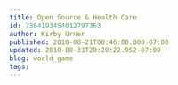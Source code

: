 ```yaml
---
title: Open Source & Health Care
id: 7364193454012797363
author: Kirby Urner
published: 2010-08-21T00:46:00.000-07:00
updated: 2010-08-31T20:28:22.952-07:00
blog: world_game
tags: 
---
```


